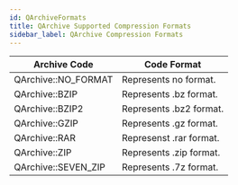```yaml
---
id: QArchiveFormats
title: QArchive Supported Compression Formats
sidebar_label: QArchive Compression Formats
---
```


| Archive Code 	      | Code Format            |
|---------------------|------------------------|
| QArchive::NO_FORMAT | Represents no format.  |
| QArchive::BZIP      | Represents .bz format. |
| QArchive::BZIP2     | Represents .bz2 format.|
| QArchive::GZIP      | Represents .gz format. |
| QArchive::RAR       | Represenst .rar format.|
| QArchive::ZIP       | Represents .zip format.|
| QArchive::SEVEN_ZIP | Represents .7z format. |


